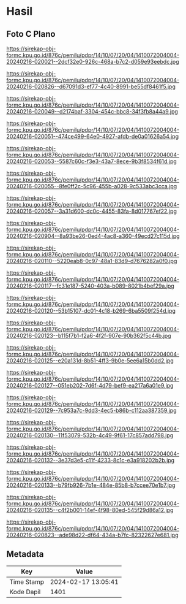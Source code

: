# Hasil

## Foto C Plano

https://sirekap-obj-formc.kpu.go.id/876c/pemilu/pdpr/14/10/07/20/04/1410072004004-20240216-020021--2dcf32e0-926c-468a-b7c2-d059e93eebdc.jpg

https://sirekap-obj-formc.kpu.go.id/876c/pemilu/pdpr/14/10/07/20/04/1410072004004-20240216-020826--d67091d3-ef77-4c40-8991-be55df8461f5.jpg

https://sirekap-obj-formc.kpu.go.id/876c/pemilu/pdpr/14/10/07/20/04/1410072004004-20240216-020049--d2174baf-3304-454c-bbc8-34f3fb8a44a9.jpg

https://sirekap-obj-formc.kpu.go.id/876c/pemilu/pdpr/14/10/07/20/04/1410072004004-20240216-020051--474ce499-64e0-4927-afdb-de0a01626a54.jpg

https://sirekap-obj-formc.kpu.go.id/876c/pemilu/pdpr/14/10/07/20/04/1410072004004-20240216-020053--5587c60c-f3e3-43a7-8ece-9b3f8534f61d.jpg

https://sirekap-obj-formc.kpu.go.id/876c/pemilu/pdpr/14/10/07/20/04/1410072004004-20240216-020055--8fe0ff2c-5c96-455b-a028-9c533abc3cca.jpg

https://sirekap-obj-formc.kpu.go.id/876c/pemilu/pdpr/14/10/07/20/04/1410072004004-20240216-020057--3a31d600-dc0c-4455-83fa-8d017767ef22.jpg

https://sirekap-obj-formc.kpu.go.id/876c/pemilu/pdpr/14/10/07/20/04/1410072004004-20240216-020904--8a93be26-0ed4-4ac8-a360-49ecd27c115d.jpg

https://sirekap-obj-formc.kpu.go.id/876c/pemilu/pdpr/14/10/07/20/04/1410072004004-20240216-020110--5220eab8-0c97-48a1-83d9-d7676282a0f0.jpg

https://sirekap-obj-formc.kpu.go.id/876c/pemilu/pdpr/14/10/07/20/04/1410072004004-20240216-020117--fc31e187-5240-403a-b089-8021b4bef29a.jpg

https://sirekap-obj-formc.kpu.go.id/876c/pemilu/pdpr/14/10/07/20/04/1410072004004-20240216-020120--53b15107-dc01-4c18-b269-6ba5509f254d.jpg

https://sirekap-obj-formc.kpu.go.id/876c/pemilu/pdpr/14/10/07/20/04/1410072004004-20240216-020123--b115f7b1-f2a6-4f2f-907e-90b362f5c44b.jpg

https://sirekap-obj-formc.kpu.go.id/876c/pemilu/pdpr/14/10/07/20/04/1410072004004-20240216-020125--e20a131d-8b51-4ff3-9b0e-5ee6a15b0dd2.jpg

https://sirekap-obj-formc.kpu.go.id/876c/pemilu/pdpr/14/10/07/20/04/1410072004004-20240216-020127--051eb202-7d6f-4d79-bef9-ea217a6a01e9.jpg

https://sirekap-obj-formc.kpu.go.id/876c/pemilu/pdpr/14/10/07/20/04/1410072004004-20240216-020129--7c953a7c-9dd3-4ec5-b86b-c112aa387359.jpg

https://sirekap-obj-formc.kpu.go.id/876c/pemilu/pdpr/14/10/07/20/04/1410072004004-20240216-020130--11f53079-532b-4c49-9f61-17c857add798.jpg

https://sirekap-obj-formc.kpu.go.id/876c/pemilu/pdpr/14/10/07/20/04/1410072004004-20240216-020132--3e37d3e5-c11f-4233-8c1c-e3a918202b2b.jpg

https://sirekap-obj-formc.kpu.go.id/876c/pemilu/pdpr/14/10/07/20/04/1410072004004-20240216-020133--b79fb926-7b1e-484e-85b8-b7ccee70e1b7.jpg

https://sirekap-obj-formc.kpu.go.id/876c/pemilu/pdpr/14/10/07/20/04/1410072004004-20240216-020135--c4f2b001-14ef-4f98-80ed-545f29d86a12.jpg

https://sirekap-obj-formc.kpu.go.id/876c/pemilu/pdpr/14/10/07/20/04/1410072004004-20240216-020823--ade98d22-df64-434a-b7fc-82322627e681.jpg


## Metadata

| Key        | Value               |
| ---------- | ------------------- |
| Time Stamp | 2024-02-17 13:05:41 |
| Kode Dapil | 1401                |




